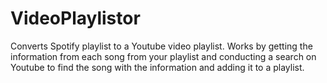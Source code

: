 # VideoPlaylistor


 
Converts Spotify playlist to a Youtube video playlist. Works by getting the information from each song from your playlist and conducting a search on Youtube to find the song with the information and adding it to a playlist.
